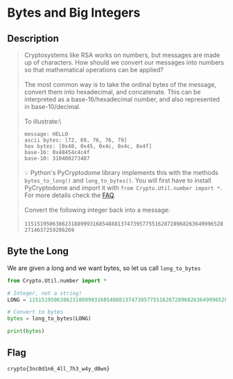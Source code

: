 # Bytes and Big Integers

## Description

> Cryptosystems like RSA works on numbers, but messages are made up of characters. How should we convert our messages into numbers so that mathematical operations can be applied?\
> \
> The most common way is to take the ordinal bytes of the message, convert them into hexadecimal, and concatenate. This can be interpreted as a base-16/hexadecimal number, and also represented in base-10/decimal.\
> \
> To illustrate:\
>
>
> `message: HELLO`\
> `ascii bytes: [72, 69, 76, 76, 79]`\
> `hex bytes: [0x48, 0x45, 0x4c, 0x4c, 0x4f]`\
> `base-16: 0x48454c4c4f`\
> `base-10: 310400273487`\
> \
> :bulb: Python's PyCryptodome library implements this with the methods `bytes_to_long()` and `long_to_bytes()`. You will first have to install PyCryptodome and import it with `from Crypto.Util.number import *`. For more details check the [FAQ](https://cryptohack.org/faq/#install).\
> \
> Convert the following integer back into a message:\
> \
> `11515195063862318899931685488813747395775516287289682636499965282714637259206269`

## Byte the Long

We are given a long and we want bytes, so let us call `long_to_bytes`

```python
from Crypto.Util.number import *

# Integer, not a string!
LONG = 11515195063862318899931685488813747395775516287289682636499965282714637259206269

# Convert to bytes
bytes = long_to_bytes(LONG)

print(bytes)
```

## Flag

`crypto{3nc0d1n6_4ll_7h3_w4y_d0wn}`
